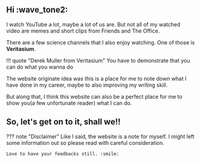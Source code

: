 ## Hi :wave_tone2:
I watch YouTube a lot, maybe a lot of us are. 
But not all of my watched video are memes and short clips from Friends and The Office. 

There are a few science channels that I also enjoy watching. One of those is **Veritasium**. 

!!! quote "Derek Muller from Veritasium"
    You have to demonstrate that you can do what you wanna do

The website originate idea was this is a place for me to note down what I have done in my career, maybe to also improving my writing skill. 

But along that, I think this website can also be a perfect place for me to show you(a few unfortunate reader) what I can do.

<h2>So, let's get on to it, shall we!! </h2>

??? note "Disclaimer"
    Like I said, the website is a note for myself. I might left some information out so please read with careful consideration. 

    Love to have your feedbacks still. :smile:
